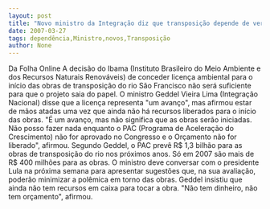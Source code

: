 ```yaml
---
layout: post
title: "Novo ministro da Integração diz que transposição depende de verbas do PAC"
date: 2007-03-27
tags: dependência,Ministro,novos,Transposição
author: None
---
```

Da Folha Online
A decisão do Ibama (Instituto Brasileiro do Meio Ambiente e dos Recursos Naturais Renováveis) de conceder licença ambiental para o início das obras de transposição do rio São Francisco não será suficiente para que o projeto saia do papel. O ministro Geddel Vieira Lima (Integração Nacional) disse que a licença representa \"um avanço\", mas afirmou estar de mãos atadas uma vez que ainda não há recursos liberados para o início das obras.
\"É um avanço, mas não significa que as obras serão iniciadas. Não posso fazer nada enquanto o PAC (Programa de Aceleração do Crescimento) não for aprovado no Congresso e o Orçamento não for liberado\", afirmou.
Segundo Geddel, o PAC prevê R$ 1,3 bilhão para as obras de transposição do rio nos próximos anos. Só em 2007 são mais de R$ 400 milhões para as obras.
O ministro deve conversar com o presidente Lula na próxima semana para apresentar sugestões que, na sua avaliação, poderão minimizar a polêmica em torno das obras. 
Geddel insistiu que ainda não tem recursos em caixa para tocar a obra. \"Não tem dinheiro, não tem orçamento\", afirmou. 